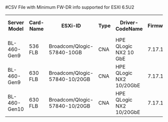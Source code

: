 
#CSV File with Minimum FW-DR info supported for ESXI 6.5U2

<table>
  <tr>
    <th>Server Model</th>
    <th>Card-Name</th>
    <th>ESXi-ID</th>
    <th>Type</th>
    <th>Driver-CodeName</th>
    <th>Firmware</th>
    <th>NW-Driver-Type</th>
    <th>NW-Driver-Version</th>
    <th>FC-Driver-Type</th>
    <th>FC-Driver-Version</th>
  </tr>
  <tr>
    <td>BL-460-Gen9</td>
    <td>536 FLB</td>
    <td>Broadcom/Qlogic-57840-10GB</td>
    <td>CNA</td>
    <td>HPE QLogic NX2 10 GbE</td>
    <td>7.17.19</td>
    <td>QFLE3</td>
    <td>1.0.60.3-1OEM.650.0.0.4598673</td>
    <td>QFLE3F</td>
    <td>1.0.45.3-1OEM.650.0.0.4598673</td>
  </tr>
  <tr>
    <td>BL-460-Gen9</td>
    <td>630 FLB</td>
    <td>Broadcom/Qlogic-57840-10/20GB</td>
    <td>CNA</td>
    <td>HPE QLogic NX2 10/20GbE</td>
    <td>7.17.19</td>
    <td>QFLE3</td>
    <td>1.0.60.3-1OEM.650.0.0.4598673</td>
    <td>QFLE3F</td>
    <td>1.0.45.3-1OEM.650.0.0.4598673</td>
  </tr>

  <tr>
    <td>BL-460-Gen10</td>
    <td>630 FLB</td>
    <td>Broadcom/Qlogic-57840-10/20GB</td>
    <td>CNA</td>
    <td>HPE QLogic NX2 10/20GbE</td>
    <td>7.17.19</td>
    <td>QFLE3</td>
    <td>1.0.60.3-1OEM.650.0.0.4598673</td>
    <td>QFLE3F</td>
    <td>1.0.45.3-1OEM.650.0.0.4598673</td>
  </tr>

</table>
